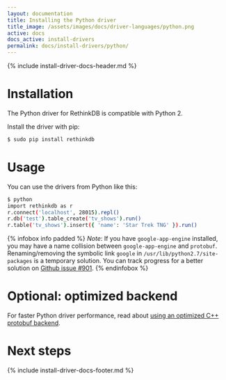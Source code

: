 ```yaml
---
layout: documentation
title: Installing the Python driver
title_image: /assets/images/docs/driver-languages/python.png
active: docs
docs_active: install-drivers
permalink: docs/install-drivers/python/
---
```

{% include install-driver-docs-header.md %}

# Installation #

The Python driver for RethinkDB is compatible with Python 2.

Install the driver with pip:

```bash
$ sudo pip install rethinkdb
```

# Usage #

You can use the drivers from Python like this:

```bash
$ python
import rethinkdb as r
r.connect('localhost', 28015).repl()
r.db('test').table_create('tv_shows').run()
r.table('tv_shows').insert({ 'name': 'Star Trek TNG' }).run()
```

{% infobox info padded %}
_Note_: If you have `google-app-engine` installed, you may have a name
collision between `google-app-engine` and
`protobuf`. Renaming/removing the symbolic link `google` in
`/usr/lib/python2.7/site-packages` is a temporary solution. You can
track progress for a better solution on [Github issue #901](https://github.com/rethinkdb/rethinkdb/issues/901).
{% endinfobox %}

# Optional: optimized backend #

For faster Python driver performance, read about [using an
optimized C++ protobuf backend](/docs/driver-performance/).

# Next steps #

{% include install-driver-docs-footer.md %}
